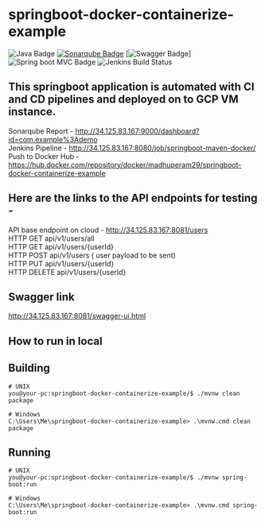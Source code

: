 # springboot-docker-containerize-example
![Java Badge](https://img.shields.io/badge/java-11-red?logo=java)
[![Sonarqube Badge](https://img.shields.io/badge/Sonarqube-gray?logo=Sonarqube)](http://34.125.83.167:9000/dashboard?id=com.example%3Ademo)
[![Swagger Badge](https://img.shields.io/badge/Swagger-API%20Spec-6DB33F?logo=Swagger)]
![Spring boot MVC Badge](https://img.shields.io/badge/Spring%20Boot-MVC-6DB33F?logo=spring)
![Jenkins Build Status](http://34.125.83.167:8080/job/springboot-maven-docker&build=4)

## This springboot application is automated with CI and CD pipelines and deployed on to GCP VM instance.
Sonarqube Report -  http://34.125.83.167:9000/dashboard?id=com.example%3Ademo  <br />
Jenkins Pipeline - http://34.125.83.167:8080/job/springboot-maven-docker/ <br />
Push to Docker Hub - https://hub.docker.com/repository/docker/madhuperam29/springboot-docker-containerize-example <br />

## Here are the links to the API endpoints for testing - 
API base endpoint on cloud - http://34.125.83.167:8081/users <br />
HTTP GET api/v1/users/all <br />
HTTP GET api/v1/users/{userId} <br />
HTTP POST api/v1/users ( user payload to be sent) <br />
HTTP PUT api/v1/users/{userId} <br />
HTTP DELETE api/v1/users/{userId} <br />

## Swagger link
http://34.125.83.167:8081/swagger-ui.html <br />


## How to run in local

## Building

```console
# UNIX
you@your-pc:springboot-docker-containerize-example/$ ./mvnw clean package
```
```dos
# Windows
C:\Users\Me\springboot-docker-containerize-example> .\mvnw.cmd clean package
```

## Running

```console
# UNIX
you@your-pc:springboot-docker-containerize-example/$ ./mvnw spring-boot:run
```
```dos
# Windows
C:\Users\Me\springboot-docker-containerize-example> .\mvnw.cmd spring-boot:run 
